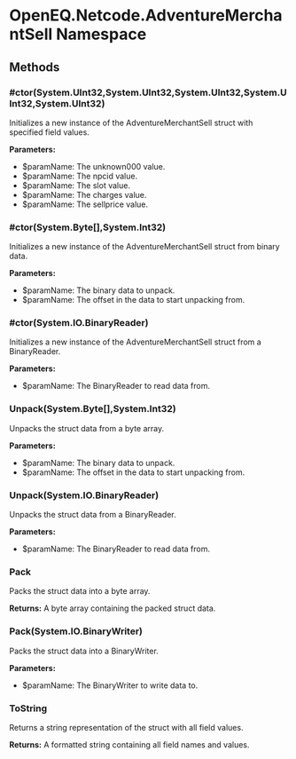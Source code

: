﻿# OpenEQ.Netcode.AdventureMerchantSell Namespace

## Methods

### #ctor(System.UInt32,System.UInt32,System.UInt32,System.UInt32,System.UInt32)

Initializes a new instance of the AdventureMerchantSell struct with specified field values.

**Parameters:**

- $paramName: The unknown000 value.
- $paramName: The npcid value.
- $paramName: The slot value.
- $paramName: The charges value.
- $paramName: The sellprice value.

### #ctor(System.Byte[],System.Int32)

Initializes a new instance of the AdventureMerchantSell struct from binary data.

**Parameters:**

- $paramName: The binary data to unpack.
- $paramName: The offset in the data to start unpacking from.

### #ctor(System.IO.BinaryReader)

Initializes a new instance of the AdventureMerchantSell struct from a BinaryReader.

**Parameters:**

- $paramName: The BinaryReader to read data from.

### Unpack(System.Byte[],System.Int32)

Unpacks the struct data from a byte array.

**Parameters:**

- $paramName: The binary data to unpack.
- $paramName: The offset in the data to start unpacking from.

### Unpack(System.IO.BinaryReader)

Unpacks the struct data from a BinaryReader.

**Parameters:**

- $paramName: The BinaryReader to read data from.

### Pack

Packs the struct data into a byte array.

**Returns:** A byte array containing the packed struct data.

### Pack(System.IO.BinaryWriter)

Packs the struct data into a BinaryWriter.

**Parameters:**

- $paramName: The BinaryWriter to write data to.

### ToString

Returns a string representation of the struct with all field values.

**Returns:** A formatted string containing all field names and values.


